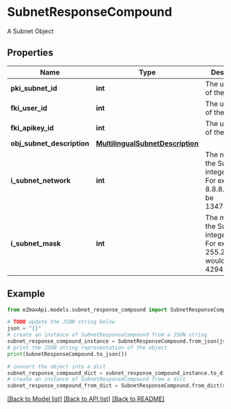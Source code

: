 # SubnetResponseCompound

A Subnet Object

## Properties

Name | Type | Description | Notes
------------ | ------------- | ------------- | -------------
**pki_subnet_id** | **int** | The unique ID of the Subnet | 
**fki_user_id** | **int** | The unique ID of the User | [optional] 
**fki_apikey_id** | **int** | The unique ID of the Apikey | [optional] 
**obj_subnet_description** | [**MultilingualSubnetDescription**](MultilingualSubnetDescription.md) |  | 
**i_subnet_network** | **int** | The network of the Subnet in integer form. For example 8.8.8.0 would be 134744064 | 
**i_subnet_mask** | **int** | The mask of the Subnet  in integer form. For example 255.255.255.0 would be 4294967040 | 

## Example

```python
from eZmaxApi.models.subnet_response_compound import SubnetResponseCompound

# TODO update the JSON string below
json = "{}"
# create an instance of SubnetResponseCompound from a JSON string
subnet_response_compound_instance = SubnetResponseCompound.from_json(json)
# print the JSON string representation of the object
print(SubnetResponseCompound.to_json())

# convert the object into a dict
subnet_response_compound_dict = subnet_response_compound_instance.to_dict()
# create an instance of SubnetResponseCompound from a dict
subnet_response_compound_from_dict = SubnetResponseCompound.from_dict(subnet_response_compound_dict)
```
[[Back to Model list]](../README.md#documentation-for-models) [[Back to API list]](../README.md#documentation-for-api-endpoints) [[Back to README]](../README.md)



